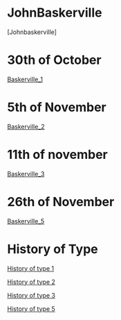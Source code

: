 # JohnBaskerville
[Johnbaskerville]
# 30th of October
[Baskerville_1](https://jamesscott147.github.io/john_baskerville/baskerville.html)

# 5th of November
[Baskerville_2](https://jamesscott147.github.io/john_baskerville/baskerville2.html) 

# 11th of november

[Baskerville_3](https://jamesscott147.github.io/john_baskerville/baskerville3.html) 

# 26th of November

[Baskerville_5](https://jamesscott147.github.io/john_baskerville/baskerville5.html) 



History of Type
===============

[History of type 1](https://jamesscott147.github.io/john_baskerville/historyoftype1.html) 
 
[History of type 2](https://jamesscott147.github.io/john_baskerville/historyoftype2.html)  

[History of type 3](https://jamesscott147.github.io/john_baskerville/historyoftype3.html) 

[History of type 5](https://jamesscott147.github.io/john_baskerville/historyoftype5.html) 
